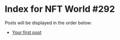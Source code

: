 # Index for NFT World #292
Posts will be displayed in the order below:

- [Your first post](./001-first.md)

